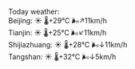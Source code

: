 Today weather:  
Beijing: ☀️   🌡️+29°C 🌬️↗11km/h  
Tianjin: ☀️   🌡️+25°C 🌬️↙11km/h  
Shijiazhuang: ☀️   🌡️+28°C 🌬️↓11km/h  
Tangshan: ☀️   🌡️+32°C 🌬️↓5km/h  
